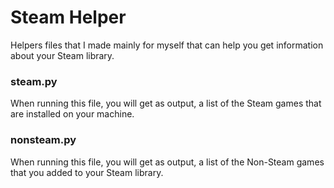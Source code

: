 # Steam Helper
Helpers files that I made mainly for myself that can help you get information about your Steam library.

### steam.py
When running this file, you will get as output, a list of the Steam games that are installed on your machine.

### nonsteam.py
When running this file, you will get as output, a list of the Non-Steam games that you added to your Steam library.